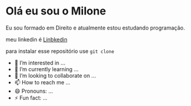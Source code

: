# Olá eu sou o Milone

Eu sou formado em Direito e atualmente estou estudando programação.

meu linkedin é [Linbkedin](https://likedin.com.br/milone.zavoli)

para instalar esse repositório use `git clone`

- 👀 I’m interested in ...
- 🌱 I’m currently learning ...
- 💞️ I’m looking to collaborate on ...
- 📫 How to reach me ...
- 😄 Pronouns: ...
- ⚡ Fun fact: ...
